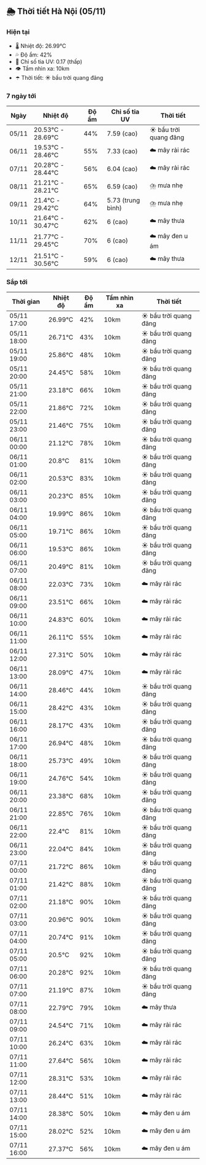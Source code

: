 ## 🌦️ Thời tiết Hà Nội (05/11)

### Hiện tại

- 🌡️ Nhiệt độ: 26.99℃
- 💦 Độ ẩm: 42%
- 🌟 Chỉ số tia UV: 0.17 (thấp)
- 👁️ Tầm nhìn xa: 10km
- ☂️ Thời tiết: ☀️ bầu trời quang đãng

### 7 ngày tới

| Ngày | Nhiệt độ | Độ ẩm | Chỉ số tia UV | Thời tiết |
| --- | --- | --- | --- | --- |
| 05/11 | 20.53℃ - 28.69℃ | 44% | 7.59 (cao) | ☀️ bầu trời quang đãng |
| 06/11 | 19.53℃ - 28.46℃ | 55% | 7.33 (cao) | ☁️ mây rải rác |
| 07/11 | 20.28℃ - 28.44℃ | 56% | 6.04 (cao) | ☁️ mây rải rác |
| 08/11 | 21.21℃ - 28.21℃ | 65% | 6.59 (cao) | ⛈️ mưa nhẹ |
| 09/11 | 21.4℃ - 29.42℃ | 64% | 5.73 (trung bình) | ⛈️ mưa nhẹ |
| 10/11 | 21.64℃ - 30.47℃ | 62% | 6 (cao) | ☁️ mây thưa |
| 11/11 | 21.77℃ - 29.45℃ | 70% | 6 (cao) | ☁️ mây đen u ám |
| 12/11 | 21.51℃ - 30.56℃ | 59% | 6 (cao) | ☁️ mây thưa |

### Sắp tới

| Thời gian | Nhiệt độ | Độ ẩm | Tầm nhìn xa | Thời tiết |
| --- | --- | --- | --- | --- |
| 05/11 17:00 | 26.99℃ | 42% | 10km | ☀️ bầu trời quang đãng |
| 05/11 18:00 | 26.71℃ | 43% | 10km | ☀️ bầu trời quang đãng |
| 05/11 19:00 | 25.86℃ | 48% | 10km | ☀️ bầu trời quang đãng |
| 05/11 20:00 | 24.45℃ | 58% | 10km | ☀️ bầu trời quang đãng |
| 05/11 21:00 | 23.18℃ | 66% | 10km | ☀️ bầu trời quang đãng |
| 05/11 22:00 | 21.86℃ | 72% | 10km | ☀️ bầu trời quang đãng |
| 05/11 23:00 | 21.46℃ | 75% | 10km | ☀️ bầu trời quang đãng |
| 06/11 00:00 | 21.12℃ | 78% | 10km | ☀️ bầu trời quang đãng |
| 06/11 01:00 | 20.8℃ | 81% | 10km | ☀️ bầu trời quang đãng |
| 06/11 02:00 | 20.53℃ | 83% | 10km | ☀️ bầu trời quang đãng |
| 06/11 03:00 | 20.23℃ | 85% | 10km | ☀️ bầu trời quang đãng |
| 06/11 04:00 | 19.99℃ | 86% | 10km | ☀️ bầu trời quang đãng |
| 06/11 05:00 | 19.71℃ | 86% | 10km | ☀️ bầu trời quang đãng |
| 06/11 06:00 | 19.53℃ | 86% | 10km | ☀️ bầu trời quang đãng |
| 06/11 07:00 | 20.49℃ | 81% | 10km | ☀️ bầu trời quang đãng |
| 06/11 08:00 | 22.03℃ | 73% | 10km | ☁️ mây rải rác |
| 06/11 09:00 | 23.51℃ | 66% | 10km | ☁️ mây rải rác |
| 06/11 10:00 | 24.83℃ | 60% | 10km | ☁️ mây rải rác |
| 06/11 11:00 | 26.11℃ | 55% | 10km | ☁️ mây rải rác |
| 06/11 12:00 | 27.31℃ | 50% | 10km | ☁️ mây rải rác |
| 06/11 13:00 | 28.09℃ | 47% | 10km | ☁️ mây rải rác |
| 06/11 14:00 | 28.46℃ | 44% | 10km | ☀️ bầu trời quang đãng |
| 06/11 15:00 | 28.42℃ | 43% | 10km | ☀️ bầu trời quang đãng |
| 06/11 16:00 | 28.17℃ | 43% | 10km | ☀️ bầu trời quang đãng |
| 06/11 17:00 | 26.94℃ | 48% | 10km | ☀️ bầu trời quang đãng |
| 06/11 18:00 | 25.73℃ | 49% | 10km | ☀️ bầu trời quang đãng |
| 06/11 19:00 | 24.76℃ | 54% | 10km | ☀️ bầu trời quang đãng |
| 06/11 20:00 | 23.38℃ | 68% | 10km | ☀️ bầu trời quang đãng |
| 06/11 21:00 | 22.85℃ | 76% | 10km | ☀️ bầu trời quang đãng |
| 06/11 22:00 | 22.4℃ | 81% | 10km | ☀️ bầu trời quang đãng |
| 06/11 23:00 | 22.04℃ | 84% | 10km | ☀️ bầu trời quang đãng |
| 07/11 00:00 | 21.72℃ | 86% | 10km | ☀️ bầu trời quang đãng |
| 07/11 01:00 | 21.42℃ | 88% | 10km | ☀️ bầu trời quang đãng |
| 07/11 02:00 | 21.18℃ | 90% | 10km | ☀️ bầu trời quang đãng |
| 07/11 03:00 | 20.96℃ | 90% | 10km | ☀️ bầu trời quang đãng |
| 07/11 04:00 | 20.74℃ | 91% | 10km | ☀️ bầu trời quang đãng |
| 07/11 05:00 | 20.5℃ | 92% | 10km | ☀️ bầu trời quang đãng |
| 07/11 06:00 | 20.28℃ | 92% | 10km | ☀️ bầu trời quang đãng |
| 07/11 07:00 | 21.19℃ | 87% | 10km | ☀️ bầu trời quang đãng |
| 07/11 08:00 | 22.79℃ | 79% | 10km | ☁️ mây thưa |
| 07/11 09:00 | 24.54℃ | 71% | 10km | ☁️ mây rải rác |
| 07/11 10:00 | 26.24℃ | 63% | 10km | ☁️ mây rải rác |
| 07/11 11:00 | 27.64℃ | 56% | 10km | ☁️ mây rải rác |
| 07/11 12:00 | 28.31℃ | 53% | 10km | ☁️ mây rải rác |
| 07/11 13:00 | 28.44℃ | 51% | 10km | ☁️ mây rải rác |
| 07/11 14:00 | 28.38℃ | 50% | 10km | ☁️ mây đen u ám |
| 07/11 15:00 | 28.02℃ | 52% | 10km | ☁️ mây đen u ám |
| 07/11 16:00 | 27.37℃ | 56% | 10km | ☁️ mây đen u ám |

